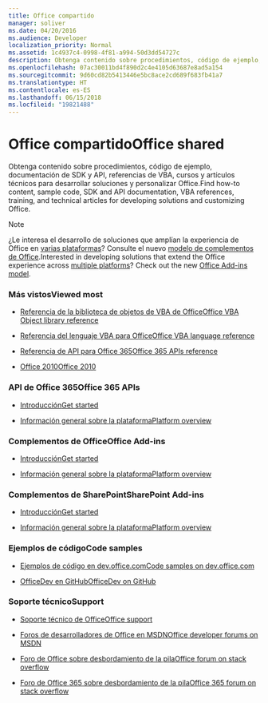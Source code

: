 ```yaml
---
title: Office compartido
manager: soliver
ms.date: 04/20/2016
ms.audience: Developer
localization_priority: Normal
ms.assetid: 1c4937c4-0998-4f81-a994-50d3dd54727c
description: Obtenga contenido sobre procedimientos, código de ejemplo, documentación de SDK y API, referencias de VBA, cursos y artículos técnicos para desarrollar soluciones y personalizar Office.
ms.openlocfilehash: 07ac30011bd4f890d2c4e4105d63687e8ad5a154
ms.sourcegitcommit: 9d60cd82b5413446e5bc8ace2cd689f683fb41a7
ms.translationtype: HT
ms.contentlocale: es-ES
ms.lasthandoff: 06/15/2018
ms.locfileid: "19821488"
---
```

# <a name="office-shared"></a><span data-ttu-id="d3857-103">Office compartido</span><span class="sxs-lookup"><span data-stu-id="d3857-103">Office shared</span></span>

<span data-ttu-id="d3857-104">Obtenga contenido sobre procedimientos, código de ejemplo, documentación de SDK y API, referencias de VBA, cursos y artículos técnicos para desarrollar soluciones y personalizar Office.</span><span class="sxs-lookup"><span data-stu-id="d3857-104">Find how-to content, sample code, SDK and API documentation, VBA references, training, and technical articles for developing solutions and customizing Office.</span></span>
  
> [!NOTE]
> <span data-ttu-id="d3857-p101">¿Le interesa el desarrollo de soluciones que amplían la experiencia de Office en [varias plataformas](https://docs.microsoft.com/es-ES/office/dev/add-ins/overview/office-add-in-availability)? Consulte el nuevo [modelo de complementos de Office](https://docs.microsoft.com/es-ES/office/dev/add-ins/overview/office-add-ins).</span><span class="sxs-lookup"><span data-stu-id="d3857-p101">Interested in developing solutions that extend the Office experience across [multiple platforms](https://docs.microsoft.com/es-ES/office/dev/add-ins/overview/office-add-in-availability)? Check out the new [Office Add-ins model](https://docs.microsoft.com/es-ES/office/dev/add-ins/overview/office-add-ins).</span></span> 
  
### <a name="viewed-most"></a><span data-ttu-id="d3857-107">Más vistos</span><span class="sxs-lookup"><span data-stu-id="d3857-107">Viewed most</span></span>
  
- [<span data-ttu-id="d3857-108">Referencia de la biblioteca de objetos de VBA de Office</span><span class="sxs-lookup"><span data-stu-id="d3857-108">Office VBA Object library reference</span></span>](https://msdn.microsoft.com/es-ES/library/office/ff862474.aspx)
  
- [<span data-ttu-id="d3857-109">Referencia del lenguaje VBA para Office</span><span class="sxs-lookup"><span data-stu-id="d3857-109">Office VBA language reference</span></span>](https://msdn.microsoft.com/es-ES/library/office/gg264383.aspx)
  
- [<span data-ttu-id="d3857-110">Referencia de API para Office 365</span><span class="sxs-lookup"><span data-stu-id="d3857-110">Office 365 APIs reference</span></span>](https://msdn.microsoft.com/es-ES/office/office365/api/api-catalog)
  
- [<span data-ttu-id="d3857-111">Office 2010</span><span class="sxs-lookup"><span data-stu-id="d3857-111">Office 2010</span></span>](https://msdn.microsoft.com/es-ES/library/office/cc313152%28v=office.12%29.aspx)
  
### <a name="office-365-apis"></a><span data-ttu-id="d3857-112">API de Office 365</span><span class="sxs-lookup"><span data-stu-id="d3857-112">Office 365 APIs</span></span>
  
- [<span data-ttu-id="d3857-113">Introducción</span><span class="sxs-lookup"><span data-stu-id="d3857-113">Get started</span></span>](https://dev.office.com/getting-started)
  
- [<span data-ttu-id="d3857-114">Información general sobre la plataforma</span><span class="sxs-lookup"><span data-stu-id="d3857-114">Platform overview</span></span>](https://msdn.microsoft.com/es-ES/office/office365/howto/platform-development-overview)
  
### <a name="office-add-ins"></a><span data-ttu-id="d3857-115">Complementos de Office</span><span class="sxs-lookup"><span data-stu-id="d3857-115">Office Add-ins</span></span>
  
- [<span data-ttu-id="d3857-116">Introducción</span><span class="sxs-lookup"><span data-stu-id="d3857-116">Get started</span></span>](https://dev.office.com/getting-started)
  
- [<span data-ttu-id="d3857-117">Información general sobre la plataforma</span><span class="sxs-lookup"><span data-stu-id="d3857-117">Platform overview</span></span>](https://msdn.microsoft.com/es-ES/library/office/jj220082.aspx)
  
### <a name="sharepoint-add-ins"></a><span data-ttu-id="d3857-118">Complementos de SharePoint</span><span class="sxs-lookup"><span data-stu-id="d3857-118">SharePoint Add-ins</span></span>
  
- [<span data-ttu-id="d3857-119">Introducción</span><span class="sxs-lookup"><span data-stu-id="d3857-119">Get started</span></span>](https://dev.office.com/getting-started)
  
- [<span data-ttu-id="d3857-120">Información general sobre la plataforma</span><span class="sxs-lookup"><span data-stu-id="d3857-120">Platform overview</span></span>](https://msdn.microsoft.com/es-ES/library/office/fp179930.aspx)
  
### <a name="code-samples"></a><span data-ttu-id="d3857-121">Ejemplos de código</span><span class="sxs-lookup"><span data-stu-id="d3857-121">Code samples</span></span>
  
- [<span data-ttu-id="d3857-122">Ejemplos de código en dev.office.com</span><span class="sxs-lookup"><span data-stu-id="d3857-122">Code samples on dev.office.com</span></span>](https://dev.office.com/codesamples)
  
- [<span data-ttu-id="d3857-123">OfficeDev en GitHub</span><span class="sxs-lookup"><span data-stu-id="d3857-123">OfficeDev on GitHub</span></span>](https://github.com/OfficeDev)
  
### <a name="support"></a><span data-ttu-id="d3857-124">Soporte técnico</span><span class="sxs-lookup"><span data-stu-id="d3857-124">Support</span></span>
  
- [<span data-ttu-id="d3857-125">Soporte técnico de Office</span><span class="sxs-lookup"><span data-stu-id="d3857-125">Office support</span></span>](https://support.office.com/)
  
- [<span data-ttu-id="d3857-126">Foros de desarrolladores de Office en MSDN</span><span class="sxs-lookup"><span data-stu-id="d3857-126">Office developer forums on MSDN</span></span>](https://social.msdn.microsoft.com/Forums/office/en-US/home?category=officedev)
  
- [<span data-ttu-id="d3857-127">Foro de Office sobre desbordamiento de la pila</span><span class="sxs-lookup"><span data-stu-id="d3857-127">Office forum on stack overflow</span></span>](http://stackoverflow.com/questions/tagged/ms-office)
  
- [<span data-ttu-id="d3857-128">Foro de Office 365 sobre desbordamiento de la pila</span><span class="sxs-lookup"><span data-stu-id="d3857-128">Office 365 forum on stack overflow</span></span>](http://stackoverflow.com/questions/tagged/office365)
  

